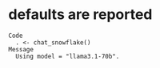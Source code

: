 # defaults are reported

    Code
      . <- chat_snowflake()
    Message
      Using model = "llama3.1-70b".

